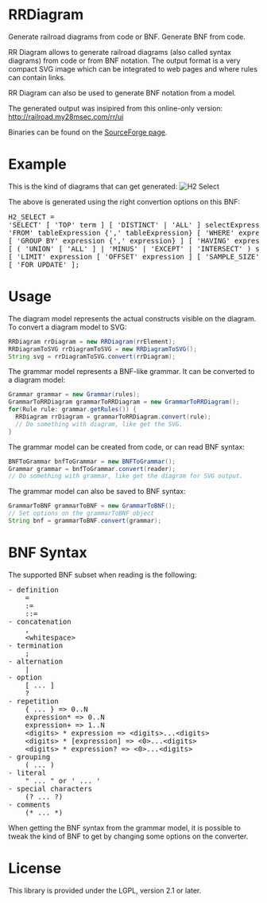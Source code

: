 RRDiagram
=========

Generate railroad diagrams from code or BNF. Generate BNF from code.

RR Diagram allows to generate railroad diagrams (also called syntax diagrams) from code or from BNF notation. The output format is a very compact SVG image which can be integrated to web pages and where rules can contain links.

RR Diagram can also be used to generate BNF notation from a model.

The generated output was insipired from this online-only version: http://railroad.my28msec.com/rr/ui

Binaries can be found on the [SourceForge page](https://sourceforge.net/projects/rrdiagram/).

Example
=======

This is the kind of diagrams that can get generated:
![H2 Select](http://rrdiagram.sourceforge.net/H2Select.svg)

The above is generated using the right convertion options on this BNF:
<pre>
H2_SELECT = 
'SELECT' [ 'TOP' term ] [ 'DISTINCT' | 'ALL' ] selectExpression {',' selectExpression} \
'FROM' tableExpression {',' tableExpression} [ 'WHERE' expression ] \
[ 'GROUP BY' expression {',' expression} ] [ 'HAVING' expression ] \
[ ( 'UNION' [ 'ALL' ] | 'MINUS' | 'EXCEPT' | 'INTERSECT' ) select ] [ 'ORDER BY' order {',' order} ] \
[ 'LIMIT' expression [ 'OFFSET' expression ] [ 'SAMPLE_SIZE' rowCountInt ] ] \
[ 'FOR UPDATE' ];
</pre>

Usage
=====

The diagram model represents the actual constructs visible on the diagram.
To convert a diagram model to SVG:
```Java
RRDiagram rrDiagram = new RRDiagram(rrElement);
RRDiagramToSVG rrDiagramToSVG = new RRDiagramToSVG();
String svg = rrDiagramToSVG.convert(rrDiagram);
```

The grammar model represents a BNF-like grammar.
It can be converted to a diagram model:
```Java
Grammar grammar = new Grammar(rules);
GrammarToRRDiagram grammarToRRDiagram = new GrammarToRRDiagram();
for(Rule rule: grammar.getRules()) {
  RRDiagram rrDiagram = grammarToRRDiagram.convert(rule);
  // Do something with diagram, like get the SVG.
}
```

The grammar model can be created from code, or can read BNF syntax:
```Java
BNFToGrammar bnfToGrammar = new BNFToGrammar();
Grammar grammar = bnfToGrammar.convert(reader);
// Do something with grammar, like get the diagram for SVG output.
```

The grammar model can also be saved to BNF syntax:
```Java
GrammarToBNF grammarToBNF = new GrammarToBNF();
// Set options on the grammarToBNF object
String bnf = grammarToBNF.convert(grammar);
```

BNF Syntax
==========

The supported BNF subset when reading is the following:
<pre>
- definition
    =
    :=
    ::=
- concatenation
    ,
    &lt;whitespace&gt;
- termination
    ;
- alternation
    |
- option
    [ ... ]
    ?
- repetition
    { ... } =&gt; 0..N
    expression* =&gt; 0..N
    expression+ =&gt; 1..N
    &lt;digits&gt; * expression => &lt;digits&gt;...&lt;digits&gt;
    &lt;digits&gt; * [expression] => &lt;0&gt;...&lt;digits&gt;
    &lt;digits&gt; * expression? => &lt;0&gt;...&lt;digits&gt;
- grouping
    ( ... )
- literal
    " ... " or ' ... '
- special characters
    (? ... ?)
- comments
    (* ... *)
</pre>

When getting the BNF syntax from the grammar model, it is possible to tweak the kind of BNF to get by changing some options on the converter.

License
=======

This library is provided under the LGPL, version 2.1 or later.
